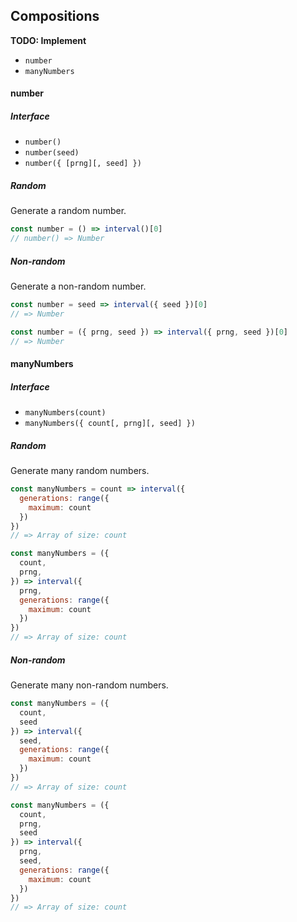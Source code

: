 ## Compositions
**TODO: Implement**

* `number`
* `manyNumbers`

#### number
##### Interface
* `number()`
* `number(seed)`
* `number({ [prng][, seed] })`

##### Random
Generate a random number.

```javascript
const number = () => interval()[0]
// number() => Number
```

##### Non-random
Generate a non-random number.

```javascript
const number = seed => interval({ seed })[0]
// => Number
```

```javascript
const number = ({ prng, seed }) => interval({ prng, seed })[0]
// => Number
```

#### manyNumbers
##### Interface
* `manyNumbers(count)`
* `manyNumbers({ count[, prng][, seed] })`

##### Random
Generate many random numbers.

```javascript
const manyNumbers = count => interval({
  generations: range({
    maximum: count
  })
})
// => Array of size: count

const manyNumbers = ({
  count,
  prng,
}) => interval({
  prng,
  generations: range({
    maximum: count
  })
})
// => Array of size: count
```

##### Non-random
Generate many non-random numbers.

```javascript
const manyNumbers = ({
  count,
  seed
}) => interval({
  seed,
  generations: range({
    maximum: count
  })
})
// => Array of size: count
```

```javascript
const manyNumbers = ({
  count,
  prng,
  seed
}) => interval({
  prng,
  seed,
  generations: range({
    maximum: count
  })
})
// => Array of size: count
```
